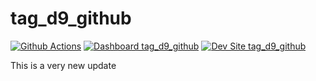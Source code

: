 # tag_d9_github

[![Github Actions](https://github.com/ay13/tag_d9_github/actions/workflows/build_deploy_and_test.yml/badge.svg)](https://github.com/ay13/tag_d9_github/actions/workflows/build_deploy_and_test.yml)
[![Dashboard tag_d9_github](https://img.shields.io/badge/dashboard-tag_d9_github-yellow.svg)](https://dashboard.pantheon.io/sites/c29a0fd4-8c4c-4801-8ce2-1785c304572f#dev/code)
[![Dev Site tag_d9_github](https://img.shields.io/badge/site-tag_d9_github-blue.svg)](http://dev-tag_d9_github.pantheonsite.io/)

This is a very new update